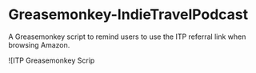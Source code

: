 Greasemonkey-IndieTravelPodcast
===============================

A Greasemonkey script to remind users to use the ITP referral link when browsing Amazon.

![ITP Greasemonkey Scrip